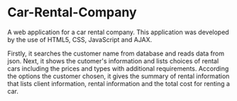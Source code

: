 # Car-Rental-Company
A web application for a car rental company. This application was developed by the use of HTML5, CSS, JavaScript and AJAX. 

Firstly, it searches the customer name from database and reads data from json. 
Next, it shows the cutomer's information and lists choices of rental cars including the prices and types with additional requirements.
According the options the customer chosen, it gives the summary of rental information that lists client information, rental information and the total cost for renting a car.
